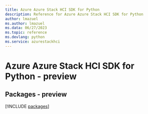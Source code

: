 ```yaml
---
title: Azure Azure Stack HCI SDK for Python
description: Reference for Azure Azure Stack HCI SDK for Python
author: lmazuel
ms.author: lmazuel
ms.data: 06/27/2023
ms.topic: reference
ms.devlang: python
ms.service: azurestackhci
---
```

# Azure Azure Stack HCI SDK for Python - preview
## Packages - preview
[!INCLUDE [packages](azure-stack-hci-index.md)]